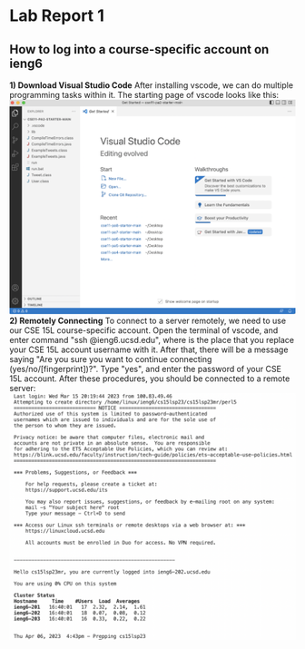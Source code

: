 # Lab Report 1
## How to log into a course-specific account on ieng6
**1) Download Visual Studio Code**
  After installing vscode, we can do multiple programming tasks within it. The starting page of vscode looks like this:
  ![Image](vscode.jpg)
**2) Remotely Connecting**
  To connect to a server remotely, we need to use our CSE 15L course-specific account. Open the terminal of vscode, and enter command "ssh <username>@ieng6.ucsd.edu",    where <username> is the place that you replace your CSE 15L account username with it. After that, there will be a message saying "Are you sure you want to continue connecting (yes/no/[fingerprint])?". Type "yes", and enter the password of your CSE 15L account. After these procedures, you should be connected to a remote server:
  ![Image](connected.jpg)
  
